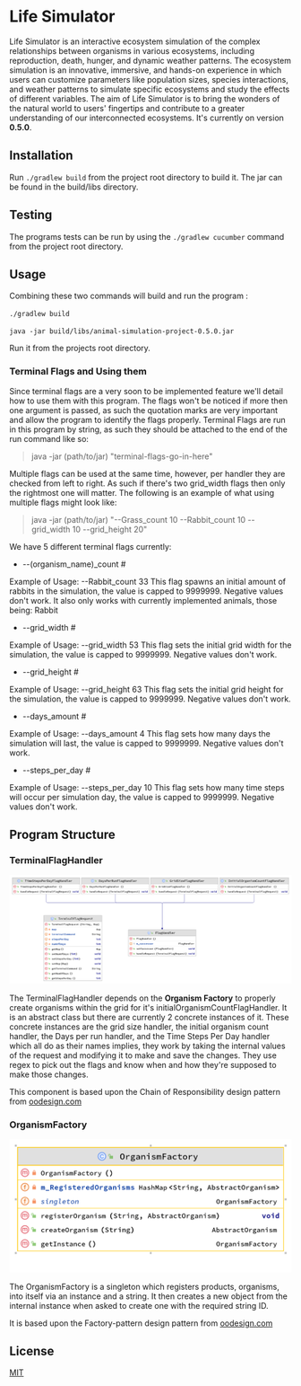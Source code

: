 # Life Simulator

Life Simulator is an interactive ecosystem simulation of the complex relationships between organisms in various ecosystems, including reproduction, death, hunger, and dynamic weather patterns. The ecosystem simulation is an innovative, immersive, and hands-on experience in which users can customize parameters like population sizes, species interactions, and weather patterns to simulate specific ecosystems and study the effects of different variables. The aim of Life Simulator is to bring the wonders of the natural world to users' fingertips and contribute to a greater understanding of our interconnected ecosystems.
It's currently on version **0.5.0**.

## Installation

Run `./gradlew build` from the project root directory to build it. The jar can be found in the build/libs directory.

## Testing

The programs tests can be run by using the `./gradlew cucumber` command from the project root directory.

## Usage


Combining these two commands will build and run the program :

`
./gradlew build
`

`
java -jar build/libs/animal-simulation-project-0.5.0.jar
`

Run it from the projects root directory.

### Terminal Flags and Using them

Since terminal flags are a very soon to be implemented feature we'll detail how to use them with this program. The flags won't be noticed if more then one argument is passed, as such the quotation marks are very important and allow the program to identify the flags properly.
Terminal Flags are run in this program by string, as such they should be attached to the end of the run command like so:

> java -jar (path/to/jar) "terminal-flags-go-in-here"

Multiple flags can be used at the same time, however, per handler they are checked from left to right. As such if there's two grid_width flags then only the rightmost one will matter. The following is an example of what using multiple flags might look like:

> java -jar (path/to/jar) "--Grass_count 10 --Rabbit_count 10 --grid_width 10 --grid_height 20"

We have 5 different terminal flags currently:

* --(organism_name)_count #

Example of Usage: --Rabbit_count 33
This flag spawns an initial amount of rabbits in the simulation, the value is capped to 9999999. Negative values don't work.
It also only works with currently implemented animals, those being:
Rabbit

* --grid_width #

Example of Usage: --grid_width 53
This flag sets the initial grid width for the simulation, the value is capped to 9999999. Negative values don't work.

* --grid_height #
 
Example of Usage: --grid_height 63
This flag sets the initial grid height for the simulation, the value is capped to 9999999. Negative values don't work.

* --days_amount #

Example of Usage: --days_amount 4
This flag sets how many days the simulation will last, the value is capped to 9999999. Negative values don't work.

* --steps_per_day #

Example of Usage: --steps_per_day 10
This flag sets how many time steps will occur per simulation day, the value is capped to 9999999. Negative values don't work.

## Program Structure

### TerminalFlagHandler

![TerminalFlagHandler diagram](./doc/UMLdiagrams/TerminalFlagHandler.png)

The TerminalFlagHandler depends on the **Organism Factory** to properly create organisms within the grid for it's initialOrganismCountFlagHandler. It is an abstract class but there are currently 2 concrete instances of it.
These concrete instances are the grid size handler, the initial organism count handler, the Days per run handler, and the Time Steps Per Day handler which all do as their names implies, they work by taking the internal values of the request and modifying it to make and save the changes. They use regex to pick out the flags and know when and how they're supposed to make those changes.

This component is based upon the Chain of Responsibility design pattern from [oodesign.com](https://www.oodesign.com/chain-of-responsibility-pattern)

### OrganismFactory

![OrganismFactory diagram](./doc/UMLdiagrams/OrganismFactory.png)

The OrganismFactory is a singleton which registers products, organisms, into itself via an instance and a string. It then creates a new object from the internal instance when asked to create one with the required string ID. 

It is based upon the Factory-pattern design pattern from [oodesign.com](https://www.oodesign.com/factory-pattern)
## License

[MIT](https://choosealicense.com/licenses/mit/)
